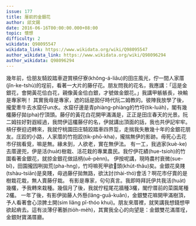 ```yaml
---
issue: 177
title: 厝前的金銀花
author: 邱文錫
date: 2016-06-16T00:00:00.000+08:00
topic: 懷想
difficulty: 2
wikidata: Q98095547
wikidata_link: https://www.wikidata.org/wiki/Q98095547
author_wikidata_link: https://www.wikidata.org/wiki/Q98096294
author_wikidata: Q98096294
---
```

幾年前，佮朋友騎跤踏車遊賞槓仔寮(không-á-liâu)的田庄風光，佇一間人家厝(jîn-ke-tshù)的埕前，看著一大片的藤仔花。朋友問我的花名，我應講：「這是金銀花，會開黃花佮白花，親像黃金佮白銀，才號做金銀花。」我講甲躼躼長，袂輸是專家咧！
其實我毋是專家，遮的話是囡仔時代阮二姆教的。彼陣我放學了後，攏愛牽牛去水窟仔un水。水窟仔邊是青phiàng-phiàng的竹埒(tik-lua̍h)，閣有幾欉藤仔拋(pha)佇頂頭。藤仔的黃花白花開甲滿滿是，正正是田庄春天的光景。阮二姆拄好對遐經過，我問伊這欉藤仔的名，伊就講出頂面的話，我也共伊記牢牢。
槓仔寮𨑨迌轉來，我就佇桃園田庄騎跤踏車四界踅，走揣我失散幾十年的金銀花朋友。庄跤的小路，人家厝的竹抱跤(tik-phō-kha)，攏揣無伊的影跡。毋死心去花市仔揣看覓，嘛是無。緣未到，人欲老，實在無伊法。
有一工，我過家(kuè-ke)去厝邊兜，伊是活(hua̍t)樹栽、活花栽的專業農民。我佇伊花績(hue-tsioh)的竹圍看著金銀花，就掠金銀花做話柄(uē-pènn)。
伊按呢講，現時農村衰微(sue-bî)，田園攏囥咧拋荒(pha-hng)，竹埒嘛死甲欲𣮈頭(khu̍t-thâu)矣。金銀花臭賤(tshàu-tsiān)是臭賤，毋過藤仔拋無路，欲汰討(thài-thó)會活？啊花市仔賣的是樹栽花栽，無人賣藤仔栽。
有影是專家，句句真言。我即時拜託伊共我活(hua̍t)幾欉，予我轉來栽種。幾個月了後，我就佇程尾花牆種3欉，閣佇厝前的菜園尾種2欉。
一年了後，有影伊拋藤人外懸(lâng-guā-kuân)，金銀雙花嘛開甲滿樹頂，予人看著會心涼脾土開(sim liâng pî-thóo khui)。朋友來厝裡，就笑講我想錢想甲欲起痟去。這有淡薄仔著脈(tio̍h-me̍h)，其實我全心的向望是：金銀雙花滿厝埕，金銀財寶滿厝廳。
